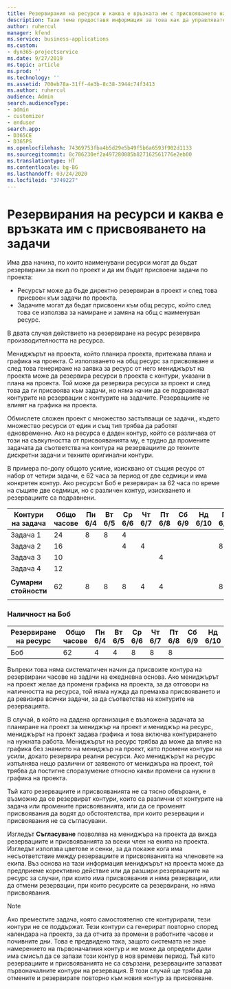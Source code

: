 ```yaml
---
title: Резервирания на ресурси и каква е връзката им с присвояването на задачи
description: Тази тема предоставя информация за това как да управлявате наименувани ресурси, резервации на ресурси и присвоявания на задачи и каква е връзката помежду им.
author: ruhercul
manager: kfend
ms.service: business-applications
ms.custom:
- dyn365-projectservice
ms.date: 9/27/2019
ms.topic: article
ms.prod: ''
ms.technology: ''
ms.assetid: 700eb78a-31ff-4e3b-8c38-3944c74f3413
ms.author: ruhercul
audience: Admin
search.audienceType:
- admin
- customizer
- enduser
search.app:
- D365CE
- D365PS
ms.openlocfilehash: 74369753fba4b5d29e5b49f5b6a6593f902d1133
ms.sourcegitcommit: 8c786230ef2a497280885b827162561776e2eb00
ms.translationtype: HT
ms.contentlocale: bg-BG
ms.lasthandoff: 03/24/2020
ms.locfileid: "3749227"
---
```

# <a name="resource-bookings-and-how-they-relate-to-task-assignments"></a>Резервирания на ресурси и каква е връзката им с присвояването на задачи


Има два начина, по които наименувани ресурси могат да бъдат резервирани за екип по проект и да им бъдат присвоени задачи по проекта:

- Ресурсът може да бъде директно резервиран в проект и след това присвоен към задачи по проекта.
- Задачите могат да бъдат присвоени към общ ресурс, който след това се използва за намиране и замяна на общ с наименуван ресурс. 

В двата случая действието на резервиране на ресурс резервира производителността на ресурса.

Мениджърът на проекта, който планира проекта, притежава плана и графика на проекта. С използването на общ ресурс за присвояване и след това генериране на заявка за ресурс от него мениджърът на проекта може да резервира ресурси в проекта с контури, указани в плана на проекта. Той може да резервира ресурси за проект и след това да ги присвоява към задачи, но няма начин да се подравняват контурите на резервации с контурите на задачите. Резервациите не влияят на графика на проекта.

Обмислете сложен проект с множество застъпващи се задачи,, където множество ресурси от един и същ тип трябва да работят едновременно. Ако на ресурса е даден контур, който се различава от този на съвкупността от присвояванията му, е трудно да промените задачата да съответства на контура на резервациите до техните дискретни задачи и техните оригинални контури.

В примера по-долу общото усилие, изисквано от същия ресурс от набор от четири задачи, е 62 часа за период от две седмици и има конкретен контур. Ако ресурсът Боб е резервиран за 62 часа по време на същите две седмици, но с различен контур, изискването и резервациите са подравнени.

| **Контури на задача**    | **Общо часове** | Пн 6/4 | Вт 6/5 | Ср 6/6 | Чт 6/7 | Пт 6/8 | Сб 6/9 | Нд 6/10 | Пн 6/11 | Вт 6/12 | Ср 6/13 | Чт 6/14 | Пт 6/15 |
|----------------------|-----------------|--------|--------|--------|--------|--------|--------|---------|---------|---------|---------|---------|---------|
| Задача 1               | 24              | 8      | 8      | 4      |        |        |        |         |         |         | 4       |         |         |
| Задача 2               | 16              |        |        | 4      | 4      |        |        |         | 8       |         |         |         |         |
| Задача 3               | 10              |        |        |        |        | 4      |        |         |         | 4       |         | 2       |         |
| Задача 4               | 12              |        |        |        |        |        |        |         |         |         | 4       |         | 8       |
|                      |                 |        |        |        |        |        |        |         |         |         |         |         |         |
| **Сумарни стойности**           | 62              | 8      | 8      | 8      | 4      | 4      |        |         | 8       | 4       | 8       | 2       | 8       |
|                      |                 |        |        |        |        |        |        |         |         |         |         |

### <a name="bobs-availability"></a>Наличност на Боб
| **Резервиране на ресурс** | **Общо часове** | Пн 6/4 | Вт 6/5 | Ср 6/6 | Чт 6/7 | Пт 6/8 | Сб 6/9 | Нд 6/10 | Пн 6/11 | Вт 6/12 | Ср 6/13 | Чт 6/14 | Пт 6/15 |
|------------------------|-----------------|--------|--------|--------|--------|--------|--------|---------|---------|---------|---------|---------|---------|
| Боб                    | 62              | 4      | 4      | 8      | 8      | 8      |        |         | 4       | 4       | 8       | 8       | 6       |

Въпреки това няма систематичен начин да присвоите контура на резервирани часове на задачи на ежедневна основа. Ако мениджърът на проект желае да промени графика на проекта, за да отговори на наличността на ресурса, той няма нужда да премахва присвояването и да ревизира всички задачи, за да съответства на контурите на резервацията.

В случай, в който на дадена организация е възложена задачата за планиране на проект за мениджър на проект и мениджър на ресурс, мениджърът на проект задава графика и това включва контурирането на нужната работа. Мениджърът на ресурс трябва да може да влияе на графика без знанието на мениджър на проект, като промени контури на усили, докато резервира реални ресурси. Ако мениджърът на ресурс изпълнява нещо различни от заявеното от мениджъра на проект, той трябва да постигне споразумение относно какви промени са нужни в графика на проекта.

Тъй като резервациите и присвояванията не са тясно обвързани, е възможно да се резервират контури, които са различни от контурите на задача или промените присвояванията, или да се променят присвоявания да водят до обстоятелства, при които резервации и присвоявания не са съгласувани.

Изгледът **Съгласуване** позволява на мениджъра на проекта да вижда резервациите и присвояванията за всеки член на екипа на проекта. Изгледът използва цветове и сенки, за да покаже кога има несъответствие между резервациите и присвояванията на членовете на екипа. Въз основа на тази информация мениджърът на проекта може да предприеме корективно действие или да разшири резервациите на ресурс за случаи, при които има присвоявания и няма резервации, или да отмени резервации, при които ресурсите са резервирани, но няма присвоявания.

> [!NOTE]
> Ако преместите задача, която самостоятелно сте контурирали, тези контури не се поддържат. Тези контури са генерират повторно според календара на проекта, за да отчита за промени в работните часове и почивните дни. Това е предвидено така, защото системата не знае намерението на първоначалния контур и не може да определи дали има смисъл да се запази този контур в нов времеви период. Тъй като резервациите и присвояванията не са свързани, резервациите запазват първоначалните контури на резервация. В този случай ще трябва да отмените и резервирате повторно към новия контур за присвояване.

